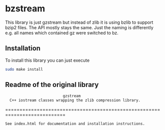 # bzstream

This library is just gzstream but instead of zlib it is using bzlib to support bzip2 files.
The API mostly stays the same. Just the naming is differently e.g. all names which contained gz were switched to bz.

## Installation
To install this library you can just execute
```bash
sudo make install
```

## Readme of the original library
                              gzstream
      C++ iostream classes wrapping the zlib compression library.
===========================================================================

    See index.html for documentation and installation instructions.

